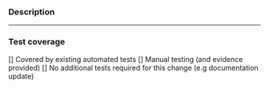 ### Description <!-- Required -->
 
<!--
Please provide the following information:
 
Description of the the change (what is this fixing / adding / removing).
-->
 
 
----------------------------------------------------------------------------------------------------------------
### Test coverage <!-- Required -->
 
<!--
Provide all the information required, listing all the testing performed.
-->
[] Covered by existing automated tests
[] Manual testing (and evidence provided)
[] No additional tests required for this change (e.g documentation update)
